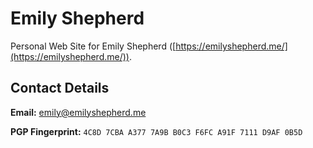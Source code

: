 Emily Shepherd
==============

Personal Web Site for Emily Shepherd ([https://emilyshepherd.me/](https://emilyshepherd.me/)).

## Contact Details

**Email:** emily@emilyshepherd.me

**PGP Fingerprint:** `4C8D 7CBA A377 7A9B B0C3 F6FC A91F 7111 D9AF 0B5D`
